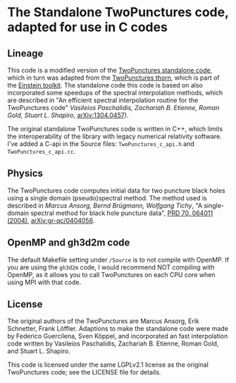# The Standalone TwoPunctures code, adapted for use in C codes 

## Lineage

This code is a modified version of the
[TwoPunctures standalone code](https://bitbucket.org/relastro/twopunctures-standalone/src/master/),
which in turn was adapted from the
[TwoPunctures thorn](https://bitbucket.org/einsteintoolkit/einsteininitialdata),
which is part of the [Einstein toolkit](https://einsteintoolkit.org/). 
The standalone code this code is based on also
incorporated some speedups of the spectral interpolation methods,
which are described in
"An efficient spectral interpolation routine for the TwoPunctures code"
*Vasileios Paschalidis, Zachariah B. Etienne, Roman Gold, Stuart L. Shapiro*,
[arXiv:1304.0457](https://arxiv.org/abs/1304.0457)).

The original standalone TwoPunctures code is written in C++,
which limits the interoperability of the library with 
legacy numerical relativity software.
I've added a C-api in the Source files:
`TwoPunctures_c_api.h` and `TwoPunctures_c_api.cc`.

## Physics

The TwoPunctures code computes initial data for two puncture black holes using a single domain
(pseudo)spectral method.
The method used is described in *Marcus Ansorg, Bernd Brügmann, Wolfgang Tichy*,
"A single-domain spectral method for black hole puncture data",
[PRD 70, 064011 (2004)](https://arxiv.org/ct?url=http%3A%2F%2Fdx.doi.org%2F10%252E1103%2FPhysRevD%252E70%252E064011&v=e1b6f829),
[arXiv:gr-qc/0404056](https://arxiv.org/abs/gr-qc/0404056).

## OpenMP and gh3d2m code 

The default Makefile setting under `/Source` is to not compile with OpenMP.
If you are using the `gh3d2m` code, I would recommend NOT compiling with OpenMP,
as it allows you to call TwoPunctures on each CPU core when using MPI with
that code.
 
## License

The original authors of the TwoPunctures are Marcus Ansorg, Erik Schnetter, Frank Löffler.
Adaptions to make the standalone code were made by Federico Guercilena, Sven Köppel,
and incorporated an fast interpolation code written by 
Vasileios Paschalidis, Zachariah B. Etienne, Roman Gold, and Stuart L. Shapiro.

This code is licensed under the same LGPLv2.1 license as the original
TwoPunctures code; see the LICENSE file for details.
